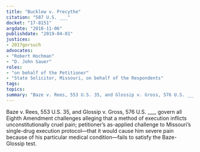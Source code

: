 ```yaml
---
title: "Bucklew v. Precythe"
citation: "587 U.S. ___"
docket: "17-8151"
argdate: "2018-11-06"
publishdate: "2019-04-01"
justices:
- 2017gorsuch
advocates:
- "Robert Hochman"
- "D. John Sauer"
roles:
- "on behalf of the Petitioner"
- "State Solicitor, Missouri, on behalf of the Respondents"
tags:
topics:
summary: "Baze v. Rees, 553 U.S. 35, and Glossip v. Gross, 576 U.S. ___, govern all Eighth Amendment challenges alleging that a method of execution inflicts unconstitutionally cruel pain; petitioner’s as-applied challenge to Missouri’s single-drug execution protocol—that it would cause him severe pain because of his particular medical condition—fails to satisfy the Baze-Glossip test."
---
```

Baze v. Rees, 553 U.S. 35, and Glossip v. Gross, 576 U.S. ___, govern all Eighth Amendment challenges alleging that a method of execution inflicts unconstitutionally cruel pain; petitioner’s as-applied challenge to Missouri’s single-drug execution protocol—that it would cause him severe pain because of his particular medical condition—fails to satisfy the Baze-Glossip test.